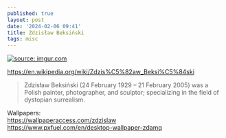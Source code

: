 ```yaml
---
published: true
layout: post
date: '2024-02-06 09:41'
title: Zdzisław Beksiński
tags: misc 
---
```

<a href="https://i.imgur.com/VkCzA2p.jpg"><img src="https://i.imgur.com/VkCzA2pl.jpg" title="source: imgur.com" /></a>

<https://en.wikipedia.org/wiki/Zdzis%C5%82aw_Beksi%C5%84ski>

> Zdzisław Beksiński (24 February 1929 – 21 February 2005) was a Polish painter, photographer, and sculptor; specializing in the field of dystopian surrealism.

Wallpapers:  
<https://wallpaperaccess.com/zdzislaw>  
<https://www.pxfuel.com/en/desktop-wallpaper-zdamq>
